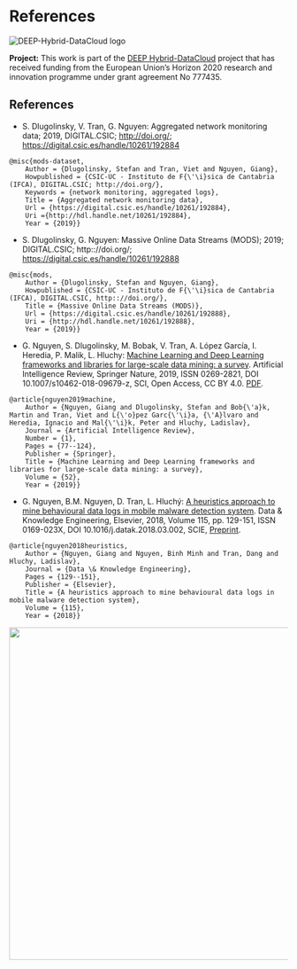 References
==============================
![DEEP-Hybrid-DataCloud logo](https://deep-hybrid-datacloud.eu/wp-content/uploads/sites/2/2018/01/logo.png)

**Project:** 
This work is part of the [DEEP Hybrid-DataCloud](https://deep-hybrid-datacloud.eu/) project that has received funding from the European Union’s Horizon 2020 research and innovation programme under grant agreement No 777435.

References
------------
- S. Dlugolinsky, V. Tran, G. Nguyen: Aggregated network monitoring data; 2019, DIGITAL.CSIC; http://doi.org/; https://digital.csic.es/handle/10261/192884
```
@misc{mods-dataset,
	Author = {Dlugolinsky, Stefan and Tran, Viet and Nguyen, Giang},
	Howpublished = {CSIC-UC - Instituto de F{\'\i}sica de Cantabria (IFCA), DIGITAL.CSIC; http://doi.org/},
	Keywords = {network monitoring, aggregated logs},
	Title = {Aggregated network monitoring data},
	Url = {https://digital.csic.es/handle/10261/192884},
	Uri ={http://hdl.handle.net/10261/192884},
	Year = {2019}}
```

- S. Dlugolinsky, G. Nguyen: Massive Online Data Streams (MODS); 2019; DIGITAL.CSIC; http:://doi.org/; https://digital.csic.es/handle/10261/192888
```
@misc{mods,
	Author = {Dlugolinsky, Stefan and Nguyen, Giang},
	Howpublished = {CSIC-UC - Instituto de F{\'\i}sica de Cantabria (IFCA), DIGITAL.CSIC, http:://doi.org/},
	Title = {Massive Online Data Streams (MODS)},
	Url = {https://digital.csic.es/handle/10261/192888},
	Uri = {http://hdl.handle.net/10261/192888},
	Year = {2019}}
```

- G. Nguyen, S. Dlugolinsky, M. Bobak, V. Tran, A. López García, I. Heredia, P. Malik, L. Hluchy: [Machine Learning and Deep Learning frameworks and libraries for large-scale data mining: a survey](https://doi.org/10.1007/s10462-018-09679-z). Artificial Intelligence Review, Springer Nature, 2019, ISSN 0269-2821, DOI 10.1007/s10462-018-09679-z, SCI, Open Access, CC BY 4.0. [PDF](2019_AIRE_Nguyen2019_Article_MachineLearningAndDeepLearning).
```
@article{nguyen2019machine,
	Author = {Nguyen, Giang and Dlugolinsky, Stefan and Bob{\'a}k, Martin and Tran, Viet and L{\'o}pez Garc{\'\i}a, {\'A}lvaro and Heredia, Ignacio and Mal{\'\i}k, Peter and Hluchy, Ladislav},
	Journal = {Artificial Intelligence Review},
	Number = {1},
	Pages = {77--124},
	Publisher = {Springer},
	Title = {Machine Learning and Deep Learning frameworks and libraries for large-scale data mining: a survey},
	Volume = {52},
	Year = {2019}}
```

- G. Nguyen, B.M. Nguyen, D. Tran, L. Hluchý: [A heuristics approach to mine behavioural data logs in mobile malware detection system](https://doi.org/10.1016/j.datak.2018.03.002). Data & Knowledge Engineering, Elsevier, 2018, Volume 115, pp. 129-151, ISSN 0169-023X, DOI 10.1016/j.datak.2018.03.002, SCIE, [Preprint](http://digital.csic.es/handle/10261/178018).
```
@article{nguyen2018heuristics,
	Author = {Nguyen, Giang and Nguyen, Binh Minh and Tran, Dang and Hluchy, Ladislav},
	Journal = {Data \& Knowledge Engineering},
	Pages = {129--151},
	Publisher = {Elsevier},
	Title = {A heuristics approach to mine behavioural data logs in mobile malware detection system},
	Volume = {115},
	Year = {2018}}
```

<img src="https://deep-hybrid-datacloud.eu/wp-content/uploads/sites/2/2018/04/datastreams.jpeg" width="600">
